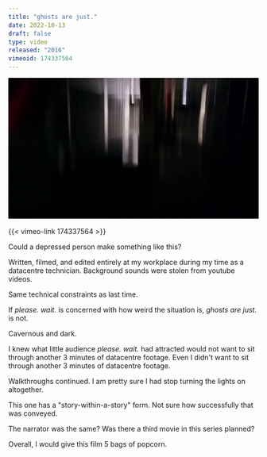 ```yaml
---
title: "ghosts are just."
date: 2022-10-13
draft: false
type: video
released: "2016"
vimeoid: 174337564
---
```


![title](./title.png "ghosts are just. title card")

{{< vimeo-link 174337564 >}}

Could a depressed person make something like this?

Written, filmed, and edited entirely at my workplace during my time as a datacentre technician. Background sounds were stolen from youtube videos.

Same technical constraints as last time.

If *please. wait.* is concerned with how weird the situation is, *ghosts are just.* is not.

Cavernous and dark.

I knew what little audience *please. wait.* had attracted would not want to sit through another 3 minutes of datacentre footage. Even I didn't want to sit through another 3 minutes of datacentre footage.

Walkthroughs continued. I am pretty sure I had stop turning the lights on altogether. 

This one has a "story-within-a-story" form. Not sure how successfully that was conveyed.

The narrator was the same? Was there a third movie in this series planned?

Overall, I would give this film 5 bags of popcorn.